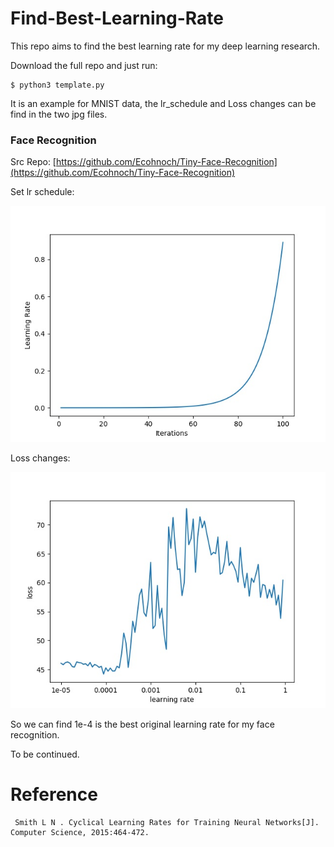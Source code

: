 # Find-Best-Learning-Rate

This repo aims to find the best learning rate for my deep learning research.

Download the full repo and just run:

```
$ python3 template.py
```

It is an example for MNIST data, the lr\_schedule and Loss changes can be find in the two jpg files.

### Face Recognition

Src Repo: [https://github.com/Ecohnoch/Tiny-Face-Recognition](https://github.com/Ecohnoch/Tiny-Face-Recognition)

Set lr schedule:

![lr_schedule](https://github.com/Ecohnoch/Find-Best-Learning-Rate/blob/master/Face_Recognition/lr_schedule.jpg)

Loss changes:

![output](https://github.com/Ecohnoch/Find-Best-Learning-Rate/blob/master/Face_Recognition/output.jpg)

So we can find 1e-4 is the best original learning rate for my face recognition.

To be continued.

# Reference

```
 Smith L N . Cyclical Learning Rates for Training Neural Networks[J]. Computer Science, 2015:464-472.
```